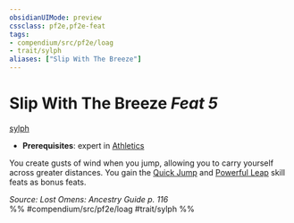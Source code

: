 ```yaml
---
obsidianUIMode: preview
cssclass: pf2e,pf2e-feat
tags:
- compendium/src/pf2e/loag
- trait/sylph
aliases: ["Slip With The Breeze"]
---
```

# Slip With The Breeze  *Feat 5*  
[sylph](../../Rules/traits/sylph-b2.md)  

- **Prerequisites**: expert in [Athletics](../skills.md#Athletics)

You create gusts of wind when you jump, allowing you to carry yourself across greater distances. You gain the [Quick Jump](quick-jump.md) and [Powerful Leap](powerful-leap.md) skill feats as bonus feats.

*Source: Lost Omens: Ancestry Guide p. 116*  
%% #compendium/src/pf2e/loag #trait/sylph %%